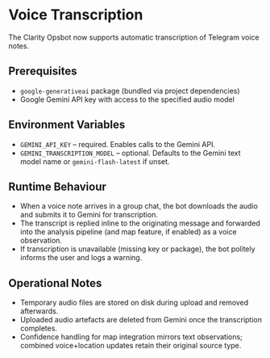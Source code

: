Voice Transcription
===================

The Clarity Opsbot now supports automatic transcription of Telegram voice notes.

Prerequisites
-------------
- `google-generativeai` package (bundled via project dependencies)
- Google Gemini API key with access to the specified audio model

Environment Variables
---------------------
- `GEMINI_API_KEY` – required. Enables calls to the Gemini API.
- `GEMINI_TRANSCRIPTION_MODEL` – optional. Defaults to the Gemini text model name or `gemini-flash-latest` if unset.

Runtime Behaviour
-----------------
- When a voice note arrives in a group chat, the bot downloads the audio and submits it to Gemini for transcription.
- The transcript is replied inline to the originating message and forwarded into the analysis pipeline (and map feature, if enabled) as a voice observation.
- If transcription is unavailable (missing key or package), the bot politely informs the user and logs a warning.

Operational Notes
-----------------
- Temporary audio files are stored on disk during upload and removed afterwards.
- Uploaded audio artefacts are deleted from Gemini once the transcription completes.
- Confidence handling for map integration mirrors text observations; combined voice+location updates retain their original source type.

